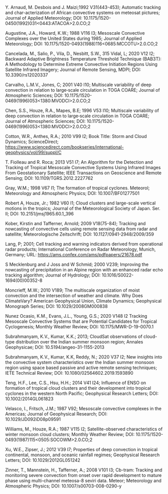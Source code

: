 

Y.  Arnaud,  M.  Desbois  and  J.  Maizi;1992 V31(443-453); Automatic  tracking  and  char-acterization  of  African  convective  systems  on  meteosat  pictures; Journal of Applied Meteorology; DOI: 10.1175/1520-0450(1992)031<0443:ATACOA>2.0.CO;2

Augustine, J.A., Howard, K.W.; 1988 V116 I3; Mesoscale Convective Complexes over the United States during 1985; Journal of Applied Meteorology; DOI: 10.1175/1520-0493(1988)116<0685:MCCOTU>2.0.CO;2

Cancelada, M., Salio, P., Vila, D., Nesbitt, S.W., 315 Vidal, L; 2020 V12 I2; Backward Adaptive Brightness Temperature Threshold Technique (BAB3T): A Methodology to Determine Extreme Convective Initiation Regions Using Satellite Infrared Imagery; Journal of Remote Sensing, MDPI; DOI: 10.3390/rs12020337

Carvalho, L.M.V., Jones, C; 2001 V40 I10; Multiscale variability of deep convection in relation to large‐scale circulation in TOGA COARE; Journal of Atmospheric Sciences; DOI: 10.1175/1520-0469(1996)053<1380:MVODCI>2.0.CO;2

Chen, S.S., Houze, R.A., Mapes, B.E; 1996 V53 I10; Multiscale variability of deep convection in relation to large‐scale circulation in TOGA COARE; Journal of Atmospheric Sciences; DOI: 10.1175/1520-0469(1996)053<1380:MVODCI>2.0.CO;2

Cotton, W.R., Anthes, R.A.; 2010 V99 I2; Book Title: Storm and Cloud Dynamics; ScienceDirect; https://www.sciencedirect.com/bookseries/international-geophysics/vol/99/suppl/C

T. Fiolleau and R. Roca; 2013 V51 I7; An Algorithm for the Detection and Tracking of Tropical Mesoscale Convective Systems Using Infrared Images From Geostationary Satellite; IEEE Transactions on Geoscience and Remote Sensing; DOI: 10.1109/TGRS.2012.2227762

Gray, W.M.; 1998 V67 I1; The formation of tropical cyclones. Meteorol; Meteorology and Atmospheric Physics; DOI: 10.1007/BF01277501

Robert A, Houze, Jr.; 1982 V60 I1; Cloud clusters and large-scale vertical motions in the tropics; Journal of the Meteorological Society of Japan. Ser. II; DOI: 10.2151/jmsj1965.60.1_396

Kober, Kirstin and Tafferner, Arnold; 2009 V18(75-84); Tracking and nowcasting of convective cells using remote sensing data from radar and satellite; Meteorologische Zeitschrift; DOI: 10.1127/0941-2948/2009/359

Lang, P; 2001; Cell tracking and warning indicators derived from operational radar products; International Conference on Radar Meteorology, Munich, Germany; URL: https://ams.confex.com/ams/pdfpapers/21678.pdf

S Mecklenburg and J Joss and W Schmid; 2000 V239; Improving the nowcasting of precipitation in an Alpine region with an enhanced radar echo tracking algorithm; Journal of Hydrology; DOI: 10.1016/S0022-1694(00)00352-8

Moncrieff, M.W.; 2010 V189; The multiscale organization of moist convection and the intersection of weather and climate. Why Does ClimateVary? American Geophysical Union, Climate Dynamics; Geophysical Monograph Series; DOI: 10.1029/2008GM000838

Nunez Ocasio, K.M., Evans, J.L., Young, G.S.; 2020 V148 I2 Tracking Mesoscale Convective Systems that are Potential Candidates for Tropical Cyclogenesis; Monthly Weather Review; DOI: 10.1175/MWR-D-19-0070.1

Subrahmanyam, K.V., Kumar, K.K.; 2013; CloudSat observations of cloud-type distribution over the Indian summer monsoon region; Annales Geophysicae; DOI: 10.5194/angeo-31-1155-2013

Subrahmanyam, K.V., Kumar, K.K, Reddy, N.; 2020 V37 I2; New insights into the convective system characteristics over the Indian summer monsoon region using space based passive and active remote sensing techniques; IETE Technical Review; DOI: 10.1080/02564602.2019.1593890

Teng, H.F., Lee, C.S., Hsu, H.H.; 2014 V41 I24; Influence of ENSO on formation of tropical cloud clusters and their development into tropical cyclones in the western North Pacific; Geophysical Research Letters; DOI: 10.1002/2014GL061823

Velasco, I., Fritsch, J.M.; 1987 V92; Mesoscale convective complexes in the Americas; Journal of Geophysical Research; DOI: 10.1029/JD092iD08p09591

Williams, M., Houze, R.A.; 1987 V115 I2; Satellite-observed characteristics of winter monsoon cloud clusters; Monthly Weather Review; DOI: 10.1175/1520-0493(1987)115<0505:SOCOWM>2.0.CO;2

Xu, W.E., Zipser, J.; 2012 V39 I7; Properties of deep convection in tropical continental, monsoon, and oceanic rainfall regimes; Geophysical Research Letters; DOI: 10.1029/2012GL051242

Zinner, T., Mannstein, H., Tafferner, A.; 2008 V101 I3; Cb-tram: Tracking and monitoring severe convection from onset over rapid development to mature phase using multi-channel meteosa-8 seviri data. Meteor; Meteorology and Atmospheric Physics; DOI: 10.1007/s00703-008-0290-y